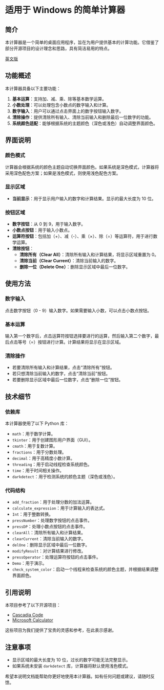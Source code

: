 # 适用于 Windows 的简单计算器
## 简介
本计算器是一个简单的桌面应用程序，旨在为用户提供基本的计算功能。它借鉴了部分开源项目的设计理念和思路，具有简洁易用的特点。

[英文版](./README.md)

## 功能概述
本计算器具备以下主要功能：
1. **基本运算**：支持加、减、乘、除等基本数学运算。
2. **小数处理**：可以处理包含小数点的数字输入和计算。
3. **数字输入**：用户可以通过点击界面上的数字按钮输入数字。
4. **清除操作**：提供清除所有输入、清除当前输入和删除最后一位数字的功能。
5. **系统颜色适配**：能够根据系统的主题颜色（深色或浅色）自动调整界面颜色。

## 界面说明
### 颜色模式
计算器会根据系统的颜色主题自动切换界面颜色。如果系统是深色模式，计算器将采用深色配色方案；如果是浅色模式，则使用浅色配色方案。

### 显示区域
- **当前显示**：用于显示用户输入的数字和计算结果。显示的最大长度为 10 位。

### 按钮区域
- **数字按钮**：从 0 到 9，用于输入数字。
- **小数点按钮**：用于输入小数点。
- **运算符按钮**：包括加（+）、减（-）、乘（×）、除（÷）等运算符，用于进行数学运算。
- **清除按钮**：
  - **清除所有（Clear All）**：清除所有输入和计算结果，将显示区域重置为 0。
  - **清除当前（Clear Current）**：清除当前输入的数字。
  - **删除一位（Delete One）**：删除显示区域中最后一位数字。

## 使用方法
### 数字输入
点击数字按钮（0 - 9）输入数字。如果需要输入小数，可以点击小数点按钮。

### 基本运算
输入第一个数字后，点击运算符按钮选择要进行的运算，然后输入第二个数字，最后点击等号（=）按钮进行计算。计算结果将显示在显示区域。

### 清除操作
- 若要清除所有输入和计算结果，点击“清除所有”按钮。
- 若只想清除当前输入的数字，点击“清除当前”按钮。
- 若要删除显示区域中最后一位数字，点击“删除一位”按钮。

## 技术细节
### 依赖库
本计算器使用了以下 Python 库：
- `math`：用于数学计算。
- `tkinter`：用于创建图形用户界面（GUI）。
- `cmath`：用于复数计算。
- `fractions`：用于分数处理。
- `decimal`：用于高精度小数计算。
- `threading`：用于启动线程检查系统颜色。
- `time`：用于时间相关操作。
- `darkdetect`：用于检测系统的颜色主题（深色或浅色）。

### 代码结构
- `add_fraction`：用于处理分数的加法运算。
- `calculate_expression`：用于计算输入的表达式。
- `Int`：用于整数转换。
- `pressNumber`：处理数字按钮的点击事件。
- `pressDP`：处理小数点按钮的点击事件。
- `clearAll`：清除所有输入和计算结果。
- `clearCurrent`：清除当前输入的数字。
- `delOne`：删除显示区域中最后一位数字。
- `modifyResult`：对计算结果进行修改。
- `pressOperator`：处理运算符按钮的点击事件。
- `Demo`：用于演示。
- `check_system_color`：启动一个线程来检查系统的颜色主题，并根据结果调整界面颜色。

## 引用说明
本项目参考了以下开源项目：
- [Cascadia Code](https://github.com/microsoft/cascadia-code/releases)
- [Microsoft Calculator](https://github.com/Microsoft/calculator)

这些项目为我们提供了宝贵的灵感和参考，在此表示感谢。

## 注意事项
- 显示区域的最大长度为 10 位，过长的数字可能无法完整显示。
- 如果系统未安装 `darkdetect` 库，计算器将默认使用浅色模式。

希望本说明文档能帮助你更好地使用本计算器。如有任何问题或建议，请随时反馈。